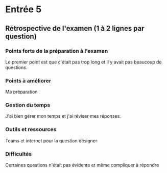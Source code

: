 # Entrée 5
## Rétrospective de l'examen (1 à 2 lignes par question)

### Points forts de la préparation à l'examen
Le premier point est que c'était pas trop long et il y avait pas beaucoup de questions. 

### Points à améliorer
Ma préparation 

### Gestion du temps
J'ai bien gérer mon temps et j'ai réviser mes réponses.

### Outils et ressources
Teams et internet pour la question désigner

### Difficultés
Certaines questions n'était pas évidente et même compliquer à répondre

